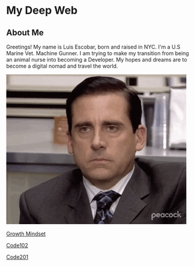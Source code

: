 # My Deep Web




## About Me
Greetings! My name is Luis Escobar, born and raised in NYC. I'm a U.S Marine Vet. Machine Gunner. I am trying to make my transition from being an animal nurse into becoming a Developer. My hopes and dreams are to become a digital nomad and travel the world. 

![Alt text](pics/image-1.png)


[Growth Mindset](<Growth Mindset.md>)

[Code102](code102notes/Tableofcontents.md)

[Code201](code201notes/tableofcontent.md)


